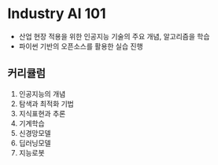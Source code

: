 # Industry AI 101

- 산업 현장 적용을 위한 인공지능 기술의 주요 개념, 알고리즘을 학습
- 파이썬 기반의 오픈소스를 활용한 실습 진행

## 커리큘럼

1. 인공지능의 개념
2. 탐색과 최적화 기법
3. 지식표현과 추론
4. 기계학습
5. 신경망모델
6. 딥러닝모델
7. 지능로봇
